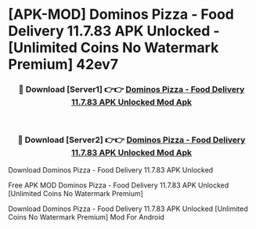 # [APK-MOD] Dominos Pizza - Food Delivery 11.7.83 APK Unlocked - [Unlimited Coins No Watermark Premium] 42ev7



<div align="center">
<h3>🔴 Download [Server1] 👉👉 <a href="https://momento.my/?title=Dominos_Pizza_-_Food_Delivery_11.7.83_APK_Unlocked">Dominos Pizza - Food Delivery 11.7.83 APK Unlocked Mod Apk</a></h3><br>

<h3>🔴 Download [Server2] 👉👉 <a href="https://momento.my/?title=Dominos_Pizza_-_Food_Delivery_11.7.83_APK_Unlocked">Dominos Pizza - Food Delivery 11.7.83 APK Unlocked Mod Apk</a></h3>
</div>



Download Dominos Pizza - Food Delivery 11.7.83 APK Unlocked 

Free APK MOD Dominos Pizza - Food Delivery 11.7.83 APK Unlocked [Unlimited Coins No Watermark Premium]

Download Dominos Pizza - Food Delivery 11.7.83 APK Unlocked [Unlimited Coins No Watermark Premium] Mod For Android
